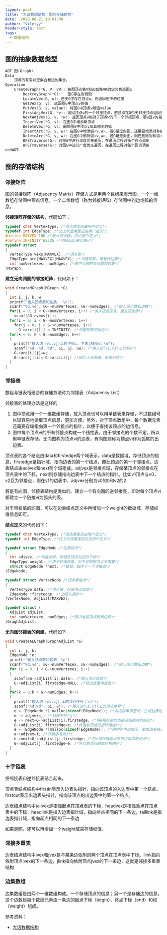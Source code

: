 ```yaml
---
layout: post
title: "大话数据结构：图的存储结构"
date:  2020-06-21 10:01:08
author: "Viletyy"
header-style: text
tags:
  - 数据结构
---
```

## 图的抽象数据类型

```c
ADT 图(Graph)
Data
  	顶点的有穷非空集合和边的集合。
Operation
  	CreateGraph(*G, V, VR): 按照顶点集V和边弧集VR的定义构造图G
		DestroyGraph(*G):	图G存在则销毁
		LocateVex(G, u): 若图G中存在顶点u，则返回图中的位置
		GetVex(G, v): 返回图G中顶点v的值
		PutVex(G, v, value): 将图G中顶点v赋值value
		FirstAdjVex(G, *v): 返回顶点v的一个邻接顶点，若顶点在G中无邻接顶点返回空
		NextAdjVex(G, v, *w): 返回顶点v相对于顶点w的下一个邻接顶点，若w是v的最后一个邻接点则返回“空”
		InsertVex(*G, v): 在图G中增添新顶点
		DeleteVex(*G, v): 删除图G中顶点v及其相关的弧
		InsertArc(*G, v, w): 在图G中增添弧<v,w>, 若G是无向图，还需要增添对称弧<w,v>
		DeleteArc(*G, v, w): 在图G中删除弧<v,w>, 若G是无向图，则还删除对称弧<w,v>
		DFSTraverse(G): 对图G中进行深度优先遍历，在遍历过程对每个顶点调用
		HFSTraverse(G): 对图G中进行广度优先遍历，在遍历过程对每个顶点调用
endADT
```

## 图的存储结构

### 邻接矩阵

图的邻接矩阵（Adjacency Matrix）存储方式是用两个数组来表示图。一个一维数组存储图中顶点信息，一个二维数组（称为邻接矩阵）存储图中的边或弧的信息。

**邻接矩阵存储的结构**，代码如下：

```c
typedef char VertexType; /*顶点类型应由用户定义*/
typedef int EdgeType; /*边上权值类型应由用户定义*/
#define MAXVEX 100 /*最大顶点数，应由用户定义*/
#define INFINITY 65535 /*用65535来代表∞*/
typedef struct 
{
  VertexType vexs[MAXVEX]; /*顶点表*/
  EdgeType arc[MAXVEX][MAXVEX]; /*邻接矩阵，可看作边表*/
  int numVertexes, numEdges; /*图中当前的顶点数和边数*/
}MGraph;
```

**建立无向网图的邻接矩阵**，代码如下：

```c
void CreateMGraph(MGraph *G)
{
  int i, j, k, w;
  printf("输入顶点数和边数： \n");
  scanf("%d,%d", &G->numVertexes, &G->numEdges); /*输入顶点数和边数*/
  for(i = 0; i < G->numVertexes; i++) /*读入顶点信息，建立顶点表*/
    scanf(&G->vexs[i]);
  for(i = 0; i < G->numVertexes; i++) 
    for(j = 0; j < G->numVertexes; j++)
      G->arc[i][j] = INFINITY; /*邻接矩阵初始化*/
  for(k = 0; k < G->numEdges; k++) 
  {
    printf("输入边（vi,vj)上的下标i，下表j和权w：\n");
    scanf("%d, %d, %d", &i, &j, &w); /*输入边(vi,vj)上的权w*/
    G->arc[i][j]=w;
    G->arc[j][i]= G->arc[i][j] /*因为上无向图，矩阵对称*/
  }
}
```

### 邻接表

数组与链表相结合的存储方法称为邻接表（Adjacency List）

邻接表的处理办法是这样的

1. 图中顶点用一个一维数组存储，放入顶点也可以用单链表来存储，不过数组可以较容易地读取顶点信息，更加方便。另外，对于顶点数组中，每个数据元素还需要存储指向第一个邻接点的指针，以便于查找该顶点的边信息。
2. 图中每个顶点vi的所有邻接点构成一个线性表，由于邻接点的个数不定，所以用单链表存储，无向图称为顶点vi的边表，有向图则称为顶点vi作为弧尾的出边表。

顶点表的各个结点由data和firstedge两个域表示，data是数据域，存储顶点的信息，firstedge是指针域，指向边表的第一个结点，即此顶点的第一个邻接点。边表结点由adjvex和next两个域组成。adjvex是邻接点域，存储某顶点的邻接点在顶点表中的下标，next则存储指向边表中下一个结点的指针。比如v1顶点与v0，v2互为邻接点，则在v1的边表中，adjvex分别为v0的0和v2的2

若是有向图，邻接表结构是类似的。建立一个有向图的逆邻接表，即对每个顶点vi都建立一个链接vi为弧头的表。

对于带权值的网图，可以在边表结点定义中再增加一个weight的数据域，存储权值信息即可。

**结点定义**的代码如下：

```c
typedef char VertexType; /*顶点类型应由用户定义*/
typedef int EdgeType; /*边上的权值类型应由用户定义*/

typedef struct EdgeNode /*边表结点*/
{
  int adjvex; /*邻接点域，存储该顶点对应的下标*/
  EdgeType weight; /*用于存储权值，对于非网图可以不需要*/
  struct EdgeNode *next; /*链域，指向下一个邻接点*/
}EdgeNode;

typedef struct VertexNode /*顶点表结点*/
{
  VertexType data; /*顶点域，存储顶点信息*/
  EdgeNode *firstedge; /*边表头指针*/
}VertexNode, AdjList[MAXVEX];

typedef struct {
  AdjList adjList;
  int numVertexex, numEdges; /*图中当前顶点数和边数*/
}GraghAdjList;
```

**无向图邻接表的创建**，代码如下

```c
void CreateALGraph(GraphAdjList *G)
{
  int i, j, k;
  EdgeNode *e;
  printf("输入顶点数和边数：\n")
  scanf("%d,%d", &G->numVertexex, &G->numEdges); /*输入顶点数和边数*/
  for (i = 0; i < G->numVertexes; i++)
  {
    scanf(&G->adjList[i].data); /*输入顶点信息*/
    G->adjList[i].firstedge=NULL; /*将边表置为空表*/
  }
  for(k = 0;k < G->numEdges; k++)
  {
    printf("输入边（vi,vj）上的顶点序号：\n");
    scanf("%d,%d", &i, &j); /*输入边(vi,vj)上的顶点序号*/
    e = (EdgeNode *) malloc(sizeof(EdgeNode)); /*向内存申请空间，生成边表结点*/
    e -> adjvex=j; /*邻接序号为j*/
    e -> next=G->adjList[i].firstedge; /*将e指针指向当前顶点指向的结点*/
    G->adjList[i].firstedge=e; /*将当前顶点的指针指向e*/
    e = (EdgeNode *)malloc(sizeof(EdgeNode)); /*向内存申请空间，生成边表结点*/
    e->adjvex=i; /*邻接序号为i*/
    e->next=G->adjList[j].firstedge; /*将e指针指向当前顶点指向的结点*/
    G->adjList[j].firstedge=e; /*将当前顶点的指针指向e*/
  }
}
```

### 十字链表

把邻接表和逆邻接表结合起来。

顶点表结点结构中firstin表示入边表头指针，指向该顶点的入边表中第一个结点，firstout表示出边表头指针，指向该顶点的出边表中的第一个结点。

边表结点结构中tailvex是指弧起点在顶点表的下标，headvex是指弧重点在顶点表中的下标，headlink是指入边表指针域，指向终点相同的下一条边，taillink是指边表指针域，指向起点相同的下一条边

如果是网，还可以再增加一个weight域来存储权值。

### 邻接多重表

边表结点结构中ivex和jvex是与某条边依附的两个顶点在顶点表中下标。ilink指向依附顶点ivex的下一条边，jlink指向依附顶点jvex的下一条边，这就是邻接多重表结构

### 边集数组

边集数组是由两个一维数组构成。一个存储顶点的信息；另一个是存储边的信息，这个边数组每个数据元素由一条边的起点下标（begin）、终点下标（end）和权（weight）组成。



参考资料：

- [大话数据结构]()